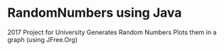 # RandomNumbers using Java
2017 Project for University
Generates Random Numbers
Plots them in a graph (using JFree.Org)
